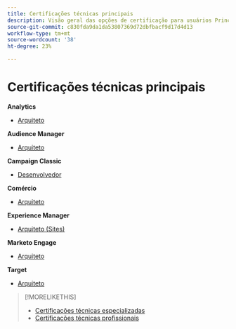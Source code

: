```yaml
---
title: Certificações técnicas principais
description: Visão geral das opções de certificação para usuários Principais
source-git-commit: c830fda9da1da53807369d72dbfbacf9d17d4d13
workflow-type: tm+mt
source-wordcount: '38'
ht-degree: 23%

---
```


# Certificações técnicas principais


**Analytics**

* [Arquiteto](/help/certifications/aa/aa-m-architect.md) <!--AD0-E207-->

**Audience Manager**

* [Arquiteto](/help/certifications/aam/aam-m-architect.md) <!--AD0-E454-->

**Campaign Classic**

* [Desenvolvedor](/help/certifications/acc/acc-m-developer.md) <!--AD0-E328-->

**Comércio**

* [Arquiteto](/help/certifications/ac/ac-m-architect.md) <!--AD0-E718-->

**Experience Manager**

* [Arquiteto (Sites)](/help/certifications/aem/aem-sites-m-architect.md) <!--AD0-E117-->

**Marketo Engage**

* [Arquiteto](/help/certifications/ame/ame-m-architect.md) <!--AD0-E556-->

**Target**

* [Arquiteto](/help/certifications/at/at-m-architect.md) <!--AD0-E407-->

>[!MORELIKETHIS]
>
>* [Certificações técnicas especializadas](expert.md)
>* [Certificações técnicas profissionais](professional.md)
